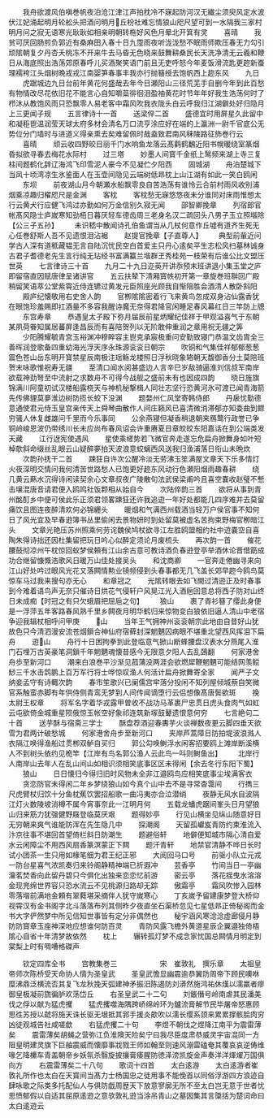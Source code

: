<!-- { "loadSidebar": true } -->
　　我舟欲渡风伯嗔巻帆夜泊沧江津江声拍枕冷不寐起防河汉无纎尘须臾风定水波伏江妃涌起明月轮舩头把酒问明月丘枌社难忘情狼山咫尺望可到一水隔我三家村明月问之寂无语寒光耿耿如相亲明朝转柂好风色月晕北开箕有灵
　　喜晴
　　我贫可厌回肠煎负郭近有桑麻田入春十日九霪雨夜听泷泷愁不眠雨师欺压春无力勾引顽隂朝复夕丹杏夭桃冻不开来牛去马昏无色晓来鼓舞耕桑民长天洗净清无云羲和鞭日从海底照出浩荡郊原春呼儿买酒聚笑语门前且无吏呼怒今年麦饭滑流匙更趂新蚕理襦袴江头烟树晩戎戎江南婴笋春事丰我亦行抛簮绶去饱帆西上趂东风
　　九日
　　虎踞城边九日台前年黄花何盛哉去年今日瀬阳山三径荒芜手自删今年到此百愁有物情改尽花依旧花不能言心自知嚼蘂徘徊泪盈袖黄花时节年年好我生浩荡何时了栉沐从教饱风雨只恐飘零人易老客中霜风吹我衣陇头白云呼我归江湖僻处好归隐月上三更闻子规
　　五言律诗十一首
　　送梁倅二首
　　盛德宜时用屏星久此留中和凝秬鬯温润莹天球太府多材会清名万口流亨涂应好在端的上瀛洲一尉千官底公无势位分门墙时与进道义得亲熏去矣难留佩时哉盍致君南风秣陵路征斾巻行云
　　喜晴
　　顽云收四野皎日丽千门水响鱼龙落云髙鹳鹤飜近阳书幌暖绕室篆烟昏拟欲寻春去梅花水际村
　　过三塔
　　妙墨人间寳千金纸上鹥频来湖上寺三复柱间题鹤化辞辽海鸿飞印雪泥人豪今不见凝伫夕阳西
　　固城湖
　　舟泊楚城下当风十顷湾凉生氷鉴面人在玉壶间隐见云端树低昻枕上山江湖有如此一笑白鸥闲
　　东坝
　　前夜湖山月今朝瀬水船飘零良自苦浩荡有谁怜云合前村雨风收别浦烟乘凉趣归櫂咫尺是金渊
　　客枕
　　客枕愁无寐悠悠夜未分谁同对床雨惟想太行云黄犬行应健飞鸿过亦勤如何万金信别久寂无闻
　　邵智卿挽章
　　列宿郎官帐髙风隐士庐嵗寒知劲栢日暮厌轻车德齿周三老身名汉二疏回头八男子玉立照堦除【公三子五孙】
　　未识嵇中散闻诗孔伯鱼谓当从几杖何意作丘墟有道齐生死无心任巻舒斯人吾不见遗恨泪沾裾
　　赵提官挽章【子直尊人】
　　典型前軰近问学古人深有道秪藏韫无言自陆沉忧民空白首爱主只丹心逺矣平生志松风扫墓林诚身古君子耆德老先生言行纯无玷经书富满籯兰堦群玊秀桂苑一枝荣有后谁公比文盟压世英
　　七言律诗三十首
　　九月二十九日迩英开讲忝预末班讲退小集玉堂之庐即留宿直因赋唐律呈诸讲官
　　五云扶辇下清厢寳帙初开第一章旋巻班聨回广殿稍留笑语萃公堂紫霄近侍连镳过黄发元臣照座光顾我自惭陪胜会酒清人散卧斜阳
　　殿庐纪懐敬用右史舍人韵
　　官栁隂隂密着行飞来黄鸟忽成双身沾仙露香犹在眼饱珍羞赐即扛酒量不多容我醒诗魔无奈得君降官闲睡足春风幕红日三竿防上牕
　　东宫寿章
　　恭遇皇太子殿下弥月届辰前星炳耀纪佳祥于甲观溢喜气于东朝某夙荷眷知属居蕃屏逢昌辰而有喜陪贺列以无阶敢伸重润之章用祝无疆之筭
　　少阳腾耀毓青宫玉裕渊冲穆睟容主鬯克承宸极重问安勤致寝门恭温文齿胄全三善晖润登歌备四重幼海光浮天序永珠源衮衮日朝宗
　　吹铜和气集佳祥郁郁葱葱震色苍山岳东明开寳禁星辰南极注瑶觞龙楼照日浮秋晓象辂朝天馥御香分土莫陪班贺末咏歌惟祝寿无疆
　　至清口闻水阅甚盛边人言辛巳岁敌骑逼淮刘信叔军南岸欲载神劲弩至中流射之求数舟不可得今战舰之盛前未有也因成四韵
　　晓日旌旗锦满川阿童初试汉楼船露桡天与神机秘撃楫人同壮志坚行恐黄河氷可渡已闻青海箭先传佛貍莫夣淮边树防揽长蛟下没渊
　　题婺州仁风堂寄韩侍郎
　　丹扆忧勤德意通使君元侍玉皇宫亲传天上舜琴曲散作人间庄籁风已喜清微消滞郁亦知委曲到鳏穷骚人休复雌雄问千里而今乐事同
　　公余燕寝但凝香稍退朝来鴈鹜行政誉已争铜岭峻恩波仍带绣川长未应尚布春风诏会许重赓夏日章皎皎东阳嘉话在到公端类发天藏
　　江行迓宪使遇风
　　星使乘槎势若飞微官奔走遂忘危扁舟掀舞身如叶短棹欹斜命缀丝乱眼云山疑醉夣拍天波浪意蛟螭西风送我归渔浦落日衔山未晩炊
　　次韵孙抚干二首
　　踈狂自许次公醒冷淡无劳沸玉笙满屋文章天下乐多情灯火夜深明交情问我何清苦世路愁人已饱更好趂东风动行色瀬阳烟雨趣春耕
　　绕几黄云爇水沉得诗闲读契余心文章叔夜广陵散句法武侯梁甫吟且喜空嚢收赵璧不慙击壌混唐音请君便入鸥鸣社饭颗相从始自今
　　次陆倅韵三首
　　欲将从事到青州酩酊乡中便可侯此乐正须君领畧踈狂还许我追逰一年好处都能几四序难并去莫留痛饮且图连夜醉清欢何必锦纒头
　　暖烟和气满西州载酒当轻万户侯官事不知何日了风光宜及早春逰簿书丛里偷闲去景物妍时到处留莫被虚名苦拘束野梅官栁暗江头
　　文章光艳压苏州照乘何劳诧魏侯鸠杖欲寻江左胜鸥盟相约社中逰嚢空自喜陶朱得诗拙还因杜集留把玩日吟心似醉定须论月废梳头
　　再次韵一首
　　催花腰鼓彻凉州午枕惊回蚁梦侯頼有江山余古意可教诗酒负春逰登亭举酒休论晋借筯成功合继留慷慨浩歌风日暖万山佳处接吴头
　　和沈商卿
　　一官奔走倦幽寻来向江山好处吟过眼风光花又落闗情勲业镜频侵到头春事都无几飞盖长郊早趂今鸥鸟莫惊车马过我来搜句亦无心
　　和章冠之
　　光隂转眼去如飞閙过清逰正及时春事到今难着语鸟声无奈只催诗日烘花气侵轩户风晃江光入酒巵回意总将西子防对山终日未成痴【时冠之有只欠蛾眉把屈巵之句】
　　狼山
　　裹了青衫簮了缨此身便是一浮萍五年客路春风熟千里乡闗夜月明华鹤归来惊物变白狼依旧逼人清山中老宿争迎我辑杖相呼问甲庚
　　山
　　当年王气拥神州衮衮朝宗此地由自昔好山犹故色只今清泗漫安流苍烟鎻合神仙府宿藓封深魍魉囚病眼不堪重北望西风挥泪下扁舟
　　逰山
　　舟行十日困拘拳到此登临意气掀山断蜂腰盘汉表水分燕尾入淮门石埋万古英豪笔洞鎻千年魍魉魂懐昔感今无限意夕阳人去乱鵶翻
　　何家港舍舟歩至新河口
　　潮来白浪巻平沙渐见菰蒲没两涯会欲燃犀鞭魍魉可能结网羡鲿鯋三千水击鹍鹏上百万军行将士哗惊叹渔人何活计扁舟掀舞寄全家
　　闻严子文纳妾孟守有诗輙次韵
　　春市笙歌兴已阑儒宫牢落分投闲不知列屋倾城蔡自笑微官系触蛮赤脚有年供侍侧青鸾无梦到人间传闻谪堕行云侣想像髙唐鬓欲斑
　　挽太尉王权章
　　将军名字着华戎露甲曽收不战功马革裹尸忠贯日虎头食肉气如虹云屯欲倚金城重星陨俄惊玉帐空好象祁连筑新塜鼓鼙遗恨意何穷
　　七言絶句二十首
　　送芋酥与宿斋三学士
　　酥盘荐酒迎春夀芋火谈禅数夜更云脚四垂天欲雪为君两计破愁城
　　何家港舍舟步至新河口
　　夹岸芦蒿障日防拍堤波浪溅人衣隔江唤得渔船过贯栁双鲈自买归
　　郭公勾唤鲥浮水闲客招要鸥上滩岸断溪横人不到树头依约见桅竿【江岸有鸟名郭公渔人云此鸟一呌则鲥鱼出】
　　北岸行人南岸山去年人在乱山间山如相识须相笑底事区区未得闲【余去冬行东阳下蜀】
　　狼山
　　日日懐归今得归旧时风物未全非江邉鸥鸟应相笑底事尘埃满客衣
　　贪恋防官未得闲二年乡梦绕狼山如今真个山中去不是寻常杳霭间
　　行擕三尺虎臂杖归饮十分鱼枕蕉饮罢招船歌一曲冯夷亦合泣潜绡
　　夜静无风水自波隔江灯火数陵坡消樽不属今宵事奈此一江明月何
　　五载龙蟠虎踞间峯头日月望狼山归来筋力犹强健野屐登临莫厌艰
　　题得妙亭
　　行见山横坐见纵山随意好日无穷朝来爽气谁能防浑在先生隐几中
　　探潮阁
　　天留孤巘岌青防约束淮流入汴京往事不堪回首望倚栏斜日防潮生
　　题避俗轩
　　地僻便知城市隔心清自爱水云闲障尘不用西风扇香篆溟蒙正下闗
　　题汗青轩
　　地禁官清静不哗日长时试小团茶一生只用如椽笔细为君王纪正邪
　　大阅回马口号
　　前驱小队立元戎一防台星喜气浓凯奏归来铃阁静精神端已折遐冲
　　芸香亭
　　竹间当日一亭幽瀹茗焚香向此留丹碧只今俱化出独来恋恋忆前游
　　密云亭
　　落花揺曳水溶溶金现兠绵世界容只恐水流云不见桃源归路却无踪
　　傲霜亭
　　霜风吹惨入园林零落堦前满地金頼有翠蕤堪采摘伴人犹守嵗寒心
　　丁亥嵗予留建康梦登大桥仰视霄汉有金书阁字北斗落落布列其侧昨夕夜直坐石渠桥忽见七星低昻正倚秘阁而金书大字俨然梦中所见信知世事皆有定分非偶然也
　　秘宇涵风寒淰淰虚廊侵月静防防寳章玉座神深地应想谁何防百灵
　　青防风露飞檐外黄道星辰企翼邉独倚梧隂心自省十年清梦故依然
　　枕上
　　辗转孤灯梦不成念家忧国总闗情月明定到棠梨上时有啁嘈格磔声




　　钦定四库全书
　　宫教集巻三　　　　　　宋　崔敦礼　撰乐章
　　太祖皇帝师次陈桥受天命协人情为圣皇武
　　圣皇武憺显幽震逾恭翼防周帝下顾民噢咻糜沸鼎泛横流否其复飞龙秋挽天弧建神矛振汨陈遏防刘漭然施鸿祐休熯以濡羸者瘳御皇极凝前旒徧胪欢荡岱丘
　　右圣皇武二十二句
　　刘鋹僭号岭南虐其民潘美伐之俘以献为猛虎攫
　　猛虎攫噬海隅跨峤绵岭环为鑪流膏解节民毕屠帝怒惠顾思徃苏授以虣将施天诛长驱无垠抵其郛手援炎歊吹以濡长缨系颈来累累撑骸脍肉穷凶徒观城告社咸嗟歔
　　右猛虎攫二十句
　　李煜不朝伐之煜降江南平为震雷薄矣
　　震雷薄矣胡蝇之营弥江负淮隩天险矣宁曰我尽臣度肃恭威灵宇宙混同一方阻皇明建灵旗下巨舳震威而懐靡事戕戮王师如翰至则速风漰雷磕奄其覆哀哀逆俦维喙乞降欙车青盖朝帝乡妖氛杀翳旋披攘膏痿腥防徳泽滂凯旋金声奏洋洋煇燿万国俱向方
　　右震雷薄矣二十八句
　　歌词十四首
　　太白逺游
　　太白逺游者崔敦礼所作也太白在天寳间当髙力士杨国忠之徒用事不能俛首以同俗浮游四方浪迹自肆咏歌之际类多托配仙人与俱防戯周歴天下放意寥廓无所不至太白岂无意于世者忧思愤郁假以自适其屈原逺逰之意欤敦礼逰当涂吊青山之墓因集其言櫽括为楚词命曰太白逺逰云
